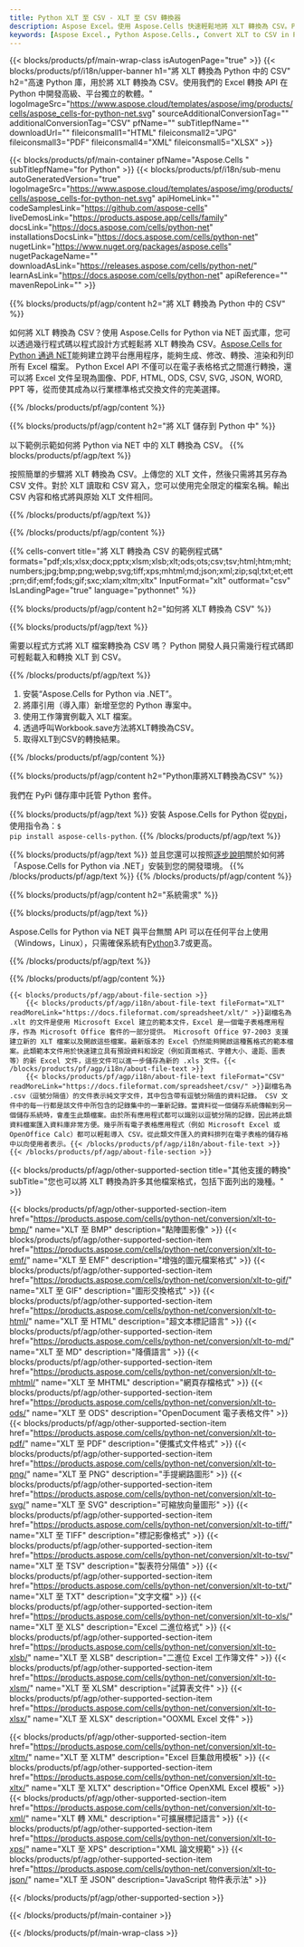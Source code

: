 ```yaml
---
title: Python XLT 至 CSV - XLT 至 CSV 轉換器
description: Aspose Excel。使用 Aspose.Cells 快速輕鬆地將 XLT 轉換為 CSV。Python XLT 為 CSV. Python 將 0761838381830 1076181 將 0761830761830 10760181 將 07618307618381 儲存。為 07611134 81 使用 Python。
keywords: [Aspose Excel., Python Aspose.Cells., Convert XLT to CSV in Python., Save XLT to CSV using Python., Python XLT to CSV saveformat., XLT to CSV Converter., Python Save XLT as CSV]
---
```

{{< blocks/products/pf/main-wrap-class isAutogenPage="true" >}}
{{< blocks/products/pf/i18n/upper-banner h1="將 XLT 轉換為 Python 中的 CSV" h2="高速 Python 庫，用於將 XLT 轉換為 CSV。使用我們的 Excel 轉換 API 在 Python 中開發高級、平台獨立的軟體。" logoImageSrc="https://www.aspose.cloud/templates/aspose/img/products/cells/aspose_cells-for-python-net.svg" sourceAdditionalConversionTag="" additionalConversionTag="CSV" pfName="" subTitlepfName="" downloadUrl="" fileiconsmall1="HTML" fileiconsmall2="JPG" fileiconsmall3="PDF" fileiconsmall4="XML" fileiconsmall5="XLSX" >}}

{{< blocks/products/pf/main-container pfName="Aspose.Cells " subTitlepfName="for Python" >}}
{{< blocks/products/pf/i18n/sub-menu autoGeneratedVersion="true" logoImageSrc="https://www.aspose.cloud/templates/aspose/img/products/cells/aspose_cells-for-python-net.svg" apiHomeLink="" codeSamplesLink="https://github.com/aspose-cells" liveDemosLink="https://products.aspose.app/cells/family" docsLink="https://docs.aspose.com/cells/python-net" installationsDocsLink="https://docs.aspose.com/cells/python-net" nugetLink="https://www.nuget.org/packages/aspose.cells" nugetPackageName="" downloadAsLink="https://releases.aspose.com/cells/python-net/" learnAsLink="https://docs.aspose.com/cells/python-net" apiReference="" mavenRepoLink="" >}}


{{% blocks/products/pf/agp/content h2="將 XLT 轉換為 Python 中的 CSV" %}}

如何將 XLT 轉換為 CSV？使用 Aspose.Cells for Python via NET 函式庫，您可以透過幾行程式碼以程式設計方式輕鬆將 XLT 轉換為 CSV。[Aspose.Cells for Python 通過 NET](https://pypi.org/project/aspose-cells-python/)能夠建立跨平台應用程序，能夠生成、修改、轉換、渲染和列印所有 Excel 檔案。 Python Excel API 不僅可以在電子表格格式之間進行轉換，還可以將 Excel 文件呈現為圖像、PDF, HTML, ODS, CSV, SVG, JSON, WORD, PPT 等，從而使其成為以行業標準格式交換文件的完美選擇。

{{% /blocks/products/pf/agp/content %}}


{{% blocks/products/pf/agp/content h2="將 XLT 儲存到 Python 中" %}}

以下範例示範如何將 Python via NET 中的 XLT 轉換為 CSV。
{{% blocks/products/pf/agp/text %}}

按照簡單的步驟將 XLT 轉換為 CSV。上傳您的 XLT 文件，然後只需將其另存為 CSV 文件。對於 XLT 讀取和 CSV 寫入，您可以使用完全限定的檔案名稱。輸出 CSV 內容和格式將與原始 XLT 文件相同。

{{% /blocks/products/pf/agp/text %}}

{{% /blocks/products/pf/agp/content %}}

{{% cells-convert title="將 XLT 轉換為 CSV 的範例程式碼" formats="pdf;xls;xlsx;docx;pptx;xlsm;xlsb;xlt;ods;ots;csv;tsv;html;htm;mht;numbers;jpg;bmp;png;webp;svg;tiff;xps;mhtml;md;json;xml;zip;sql;txt;et;ett;prn;dif;emf;fods;gif;sxc;xlam;xltm;xltx" InputFormat="xlt" outformat="csv" IsLandingPage="true" language="pythonnet" %}}

{{% blocks/products/pf/agp/content h2="如何將 XLT 轉換為 CSV" %}}

{{% blocks/products/pf/agp/text %}}

需要以程式方式將 XLT 檔案轉換為 CSV 嗎？ Python 開發人員只需幾行程式碼即可輕鬆載入和轉換 XLT 到 CSV。

{{% /blocks/products/pf/agp/text %}}

1. 安裝“Aspose.Cells for Python via .NET”。
1. 將庫引用（導入庫）新增至您的 Python 專案中。
1. 使用工作簿實例載入 XLT 檔案。
1. 透過呼叫Workbook.save方法將XLT轉換為CSV。
1. 取得XLT到CSV的轉換結果。

{{% /blocks/products/pf/agp/content %}}


{{% blocks/products/pf/agp/content h2="Python庫將XLT轉換為CSV" %}}

我們在 PyPi 儲存庫中託管 Python 套件。

{{% blocks/products/pf/agp/text %}}
安裝 Aspose.Cells for Python 從<a href="https://pypi.org/project/aspose-cells-python/">pypi</a>，使用指令為：<code>$ pip install aspose-cells-python</code>.
{{% /blocks/products/pf/agp/text %}}

{{% blocks/products/pf/agp/text %}}
並且您還可以按照[逐步說明](https://docs.aspose.com/cells/python-net/getting-started/)關於如何將「Aspose.Cells for Python via .NET」安裝到您的開發環境。
{{% /blocks/products/pf/agp/text %}}
{{% /blocks/products/pf/agp/content %}}

{{% blocks/products/pf/agp/content h2="系統需求" %}}

{{% blocks/products/pf/agp/text %}}

 Aspose.Cells for Python via NET 與平台無關 API 可以在任何平台上使用（Windows，Linux），只需確保系統有[Python](https://www.python.org/downloads/)3.7或更高。
 
{{% /blocks/products/pf/agp/text %}}

{{% /blocks/products/pf/agp/content %}}

<!-- aboutfile Starts -->
    {{< blocks/products/pf/agp/about-file-section >}}
        {{< blocks/products/pf/agp/i18n/about-file-text fileFormat="XLT" readMoreLink="https://docs.fileformat.com/spreadsheet/xlt/" >}}副檔名為 .xlt 的文件是使用 Microsoft Excel 建立的範本文件，Excel 是一個電子表格應用程序，作為 Microsoft Office 套件的一部分提供。 Microsoft Office 97-2003 支援建立新的 XLT 檔案以及開啟這些檔案。最新版本的 Excel 仍然能夠開啟這種舊格式的範本檔案。此類範本文件用於快速建立具有預設資料和設定（例如頁面格式、字體大小、邊距、圖表等）的新 Excel 文件，這些文件可以進一步儲存為新的 .xls 文件。{{< /blocks/products/pf/agp/i18n/about-file-text >}}
        {{< blocks/products/pf/agp/i18n/about-file-text fileFormat="CSV" readMoreLink="https://docs.fileformat.com/spreadsheet/csv/" >}}副檔名為 .csv（逗號分隔值）的文件表示純文字文件，其中包含帶有逗號分隔值的資料記錄。 CSV 文件中的每一行都是該文件中所包含的記錄集中的一筆新記錄。當資料從一個儲存系統傳輸到另一個儲存系統時，會產生此類檔案。由於所有應用程式都可以識別以逗號分隔的記錄，因此將此類資料檔案匯入資料庫非常方便。幾乎所有電子表格應用程式（例如 Microsoft Excel 或 OpenOffice Calc）都可以輕鬆導入 CSV。從此類文件匯入的資料排列在電子表格的儲存格中以向使用者表示。{{< /blocks/products/pf/agp/i18n/about-file-text >}}
    {{< /blocks/products/pf/agp/about-file-section >}}
<!-- aboutfile Ends -->

{{< blocks/products/pf/agp/other-supported-section title="其他支援的轉換" subTitle="您也可以將 XLT 轉換為許多其他檔案格式，包括下面列出的幾種。" >}}

{{< blocks/products/pf/agp/other-supported-section-item href="https://products.aspose.com/cells/python-net/conversion/xlt-to-bmp/" name="XLT 至 BMP" description="點陣圖影像" >}}
{{< blocks/products/pf/agp/other-supported-section-item href="https://products.aspose.com/cells/python-net/conversion/xlt-to-emf/" name="XLT 至 EMF" description="增強的圖元檔案格式" >}}
{{< blocks/products/pf/agp/other-supported-section-item href="https://products.aspose.com/cells/python-net/conversion/xlt-to-gif/" name="XLT 至 GIF" description="圖形交換格式" >}}
{{< blocks/products/pf/agp/other-supported-section-item href="https://products.aspose.com/cells/python-net/conversion/xlt-to-html/" name="XLT 至 HTML" description="超文本標記語言" >}}
{{< blocks/products/pf/agp/other-supported-section-item href="https://products.aspose.com/cells/python-net/conversion/xlt-to-md/" name="XLT 至 MD" description="降價語言" >}}
{{< blocks/products/pf/agp/other-supported-section-item href="https://products.aspose.com/cells/python-net/conversion/xlt-to-mhtml/" name="XLT 至 MHTML" description="網頁存檔格式" >}}
{{< blocks/products/pf/agp/other-supported-section-item href="https://products.aspose.com/cells/python-net/conversion/xlt-to-ods/" name="XLT 至 ODS" description="OpenDocument 電子表格文件" >}}
{{< blocks/products/pf/agp/other-supported-section-item href="https://products.aspose.com/cells/python-net/conversion/xlt-to-pdf/" name="XLT 至 PDF" description="便攜式文件格式" >}}
{{< blocks/products/pf/agp/other-supported-section-item href="https://products.aspose.com/cells/python-net/conversion/xlt-to-png/" name="XLT 至 PNG" description="手提網路圖形" >}}
{{< blocks/products/pf/agp/other-supported-section-item href="https://products.aspose.com/cells/python-net/conversion/xlt-to-svg/" name="XLT 至 SVG" description="可縮放向量圖形" >}}
{{< blocks/products/pf/agp/other-supported-section-item href="https://products.aspose.com/cells/python-net/conversion/xlt-to-tiff/" name="XLT 至 TIFF" description="標記影像格式" >}}
{{< blocks/products/pf/agp/other-supported-section-item href="https://products.aspose.com/cells/python-net/conversion/xlt-to-tsv/" name="XLT 至 TSV" description="製表符分隔值" >}}
{{< blocks/products/pf/agp/other-supported-section-item href="https://products.aspose.com/cells/python-net/conversion/xlt-to-txt/" name="XLT 至 TXT" description="文字文檔" >}}
{{< blocks/products/pf/agp/other-supported-section-item href="https://products.aspose.com/cells/python-net/conversion/xlt-to-xls/" name="XLT 至 XLS" description="Excel 二進位格式" >}}
{{< blocks/products/pf/agp/other-supported-section-item href="https://products.aspose.com/cells/python-net/conversion/xlt-to-xlsb/" name="XLT 至 XLSB" description="二進位 Excel 工作簿文件" >}}
{{< blocks/products/pf/agp/other-supported-section-item href="https://products.aspose.com/cells/python-net/conversion/xlt-to-xlsm/" name="XLT 至 XLSM" description="試算表文件" >}}
{{< blocks/products/pf/agp/other-supported-section-item href="https://products.aspose.com/cells/python-net/conversion/xlt-to-xlsx/" name="XLT 至 XLSX" description="OOXML Excel 文件" >}}

{{< blocks/products/pf/agp/other-supported-section-item href="https://products.aspose.com/cells/python-net/conversion/xlt-to-xltm/" name="XLT 至 XLTM" description="Excel 巨集啟用模板" >}}
{{< blocks/products/pf/agp/other-supported-section-item href="https://products.aspose.com/cells/python-net/conversion/xlt-to-xltx/" name="XLT 至 XLTX" description="Office OpenXML Excel 模板" >}}
{{< blocks/products/pf/agp/other-supported-section-item href="https://products.aspose.com/cells/python-net/conversion/xlt-to-xml/" name="XLT 轉 XML" description="可擴展標記語言" >}}
{{< blocks/products/pf/agp/other-supported-section-item href="https://products.aspose.com/cells/python-net/conversion/xlt-to-xps/" name="XLT 至 XPS" description="XML 論文規範" >}}
{{< blocks/products/pf/agp/other-supported-section-item href="https://products.aspose.com/cells/python-net/conversion/xlt-to-json/" name="XLT 至 JSON" description="JavaScript 物件表示法" >}}

{{< /blocks/products/pf/agp/other-supported-section >}}

{{< /blocks/products/pf/main-container >}}
    
{{< /blocks/products/pf/main-wrap-class >}}
